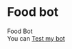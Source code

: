 # Food bot
 <div>Food Bot</div>
<div>You can <a href="https://t.me/ym_food_nn_test_bot">Test my bot</a></div>